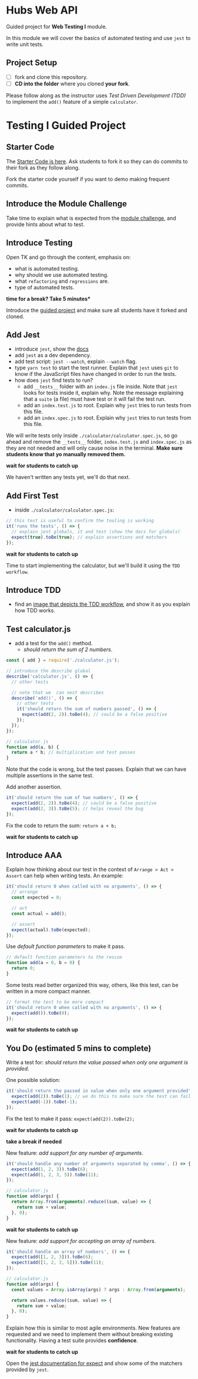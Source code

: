 # Hubs Web API

Guided project for **Web Testing I** module.

In this module we will cover the basics of automated testing and use `jest` to write unit tests.

## Project Setup

- [ ] fork and clone this repository.
- [ ] **CD into the folder** where you cloned **your fork**.

Please follow along as the instructor uses _Test Driven Development (TDD)_ to implement the `add()` feature of a simple `calculator`.

# Testing I Guided Project

## Starter Code

The [Starter Code is here](https://github.com/LambdaSchool/webtesting-i-guided). Ask students to fork it so they can do commits to their fork as they follow along.

Fork the starter code yourself if you want to demo making frequent commits.

## Introduce the Module Challenge

Take time to explain what is expected from the [module challenge](https://github.com/LambdaSchool/webtesting-i-challenge), and provide hints about what to test.

## Introduce Testing

Open TK and go through the content, emphasis on:

- what is automated testing.
- why should we use automated testing.
- what `refactoring` and `regressions` are.
- type of automated tests.

**time for a break? Take 5 minutes\***

Introduce the [guided project](https://github.com/LambdaSchool/webtesting-i-guided) and make sure all students have it forked and cloned.

## Add Jest

- introduce `jest`, show the [docs](https://jestjs.io/docs/en/getting-started.html)
- add `jest` as a dev dependency.
- add test script: `jest --watch`, explain `--watch` flag.
- type `yarn test` to start the test runner. Explain that `jest` uses `git` to know if the JavaScript files have changed in order to run the tests.
- how does `jest` find tests to run?
  - add `__tests__` folder with an `index.js` file inside. Note that `jest` looks for tests inside it, explain why. Note the message explaining that a `suite` (a file) must have test or it will fail the test run.
  - add an `index.test.js` to root. Explain why `jest` tries to run tests from this file.
  - add an `index.spec.js` to root. Explain why `jest` tries to run tests from this file.

We will write tests only inside `./calculator/calculator.spec.js`, so go ahead and remove the `__tests__` folder, `index.test.js` and `index.spec.js` as they are not needed and will only cause noise in the terminal. **Make sure students know that yo manually removed them.**

**wait for students to catch up**

We haven't written any tests yet, we'll do that next.

## Add First Test

- inside `./calculator/calculator.spec.js`:

```js
// this test is useful to confirm the tooling is working
it('runs the tests', () => {
  // explain jest globals, it and test (show the docs for globals)
  expect(true).toBe(true); // explain assertions and matchers
});
```

**wait for students to catch up**

Time to start implementing the calculator, but we'll build it using the `TDD workflow`.

## Introduce TDD

- find an [image that depicts the TDD workflow](https://centricconsulting.com/wp-content/uploads/2018/07/TDD1.jpg), and show it as you explain how TDD works.

## Test calculator.js

- add a test for the `add()` method.
  - _should return the sum of 2 numbers_.

```js
const { add } = require('./calculator.js');

// introduce the describe global
describe('calculator.js', () => {
  // other tests

  // note that we  can nest describes
  describe('add()', () => {
    // other tests
    it('should return the sum of numbers passed', () => {
      expect(add(2, 2)).toBe(4); // could be a false positive
    });
  });
});

// calculator.js
function add(a, b) {
  return a * b; // multiplication and test passes
}
```

Note that the code is wrong, but the test passes. Explain that we can have multiple assertions in the same test.

Add another assertion.

```js
it('should return the sum of two numbers', () => {
  expect(add(2, 2)).toBe(4); // could be a false positive
  expect(add(2, 3)).toBe(5); // helps reveal the bug
});
```

Fix the code to return the sum: `return a + b;`

**wait for students to catch up**

## Introduce AAA

Explain how thinking about our test in the context of `Arrange > Act > Assert` can help when writing tests. An example:

```js
it('should return 0 when called with no arguments', () => {
  // arrange
  const expected = 0;

  // act
  const actual = add();

  // assert
  expect(actual).toBe(expected);
});
```

Use _default function parameters_ to make it pass.

```js
// default function parameters to the rescue
function add(a = 0, b = 0) {
  return 0;
}
```

Some tests read better organized this way, others, like this test, can be written in a more compact manner.

```js
// format the test to be more compact
it('should return 0 when called with no arguments', () => {
  expect(add()).toBe(0);
});
```

**wait for students to catch up**

## You Do (estimated 5 mins to complete)

Write a test for: _should return the value passed when only one argument is provided_.

One possible solution:

```js
it('should return the passed in value when only one argument provided', () => {
  expect(add(2)).toBe(1); // we do this to make sure the test can fail
  expect(add(-1)).toBe(-1);
});
```

Fix the test to make it pass: `expect(add(2)).toBe(2);`

**wait for students to catch up**

**take a break if needed**

New feature: _add support for any number of arguments_.

```js
it('should handle any number of arguments separated by comma', () => {
  expect(add(1, 2, 3)).toBe(6);
  expect(add(1, 2, 3, 5)).toBe(11);
});

// calculator.js
function add(args) {
  return Array.from(arguments).reduce((sum, value) => {
    return sum + value;
  }, 0);
}
```

**wait for students to catch up**

New feature: _add support for accepting an array of numbers_.

```js
it('should handle an array of numbers', () => {
  expect(add([1, 2, 3])).toBe(6);
  expect(add([1, 2, 3, 5])).toBe(11);
});

// calculator.js
function add(args) {
  const values = Array.isArray(args) ? args : Array.from(arguments);

  return values.reduce((sum, value) => {
    return sum + value;
  }, 0);
}
```

Explain how this is similar to most agile environments. New features are requested and we need to implement them without breaking existing functionality. Having a test suite provides **confidence**.

**wait for students to catch up**

Open the [jest documentation for expect](https://jestjs.io/docs/en/expect) and show some of the matchers provided by `jest`.
